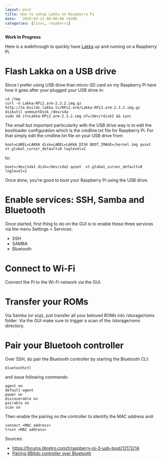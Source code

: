 ```yaml
---
layout: post
title: How to setup Lakka on Raspberry Pi
date:   2020-03-23 00:00:00 +0200
categories: [linux, raspberry]
---
```


__Work In Progress__

Here is a walkthrough to quickly have [Lakka](http://www.lakka.tv/) up and running on a Raspberry Pi.

# Flash Lakka on a USB drive
Since I prefer using USB drive than micro-SD card on my Raspberry Pi here how it goes after your plugged your USB drive in:
```
cd /tmp
curl -o Lakka-RPi2.arm-2.3.2.img.gz http://le.builds.lakka.tv/RPi2.arm/Lakka-RPi2.arm-2.3.2.img.gz
diskutil unmountDisk /dev/sda
sudo dd if=Lakka-RPi2.arm-2.3.2.img of=/dev/rdisk2 && sync
```

The small but important particularity with the USB drive way is to edit the bootloader configuration which is the cmdline.txt file for Raspberry Pi. For that simply edit the cmdline.txt file on your USB drive from:
```
boot=LABEL=LAKKA disk=LABEL=LAKKA_DISK BOOT_IMAGE=/kernel.img quiet  vt.global_cursor_default=0 loglevel=2
```

to:
```
boot=/dev/sda1 disk=/dev/sda2 quiet  vt.global_cursor_default=0 loglevel=2
```

Once done, you're good to boot your Raspberry Pi using the USB drive.

# Enable services: SSH, Samba and Bluetooth
Once started, first thing to do on the GUI is to enable these three services via the menu Settings > Services:
* SSH
* SAMBA
* Bluetooth

# Connect to Wi-Fi
Connect the Pi to the Wi-Fi network via the GUI.

# Transfer your ROMs
Via Samba (or scp), just transfer all your beloved ROMs into /storage/roms folder.
Via the GUI make sure to trigger a scan of the /storage/roms directory.

# Pair your Bluetooh controller
Over SSH, do pair the Bluetooth controller by starting the Bluetooth CLI:
```
bluetoothctl
```

and issue following commands:
```
agent on
default-agent
power on
discoverable on
pairable on
scan on
```

Then enable the pairing on the controller to identify the MAC address and:
```
connect <MAC address>
trust <MAC address>
```

Sources:
* https://forums.libretro.com/t/raspberry-pi-3-usb-boot/12172/14
* [Pairing 8Bitdo controller over Bluetooth](https://www.lakka.tv/doc/8Bitdo-Wireless-Controller/)
